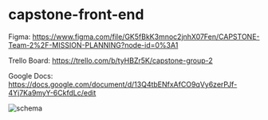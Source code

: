 # capstone-front-end

Figma: https://www.figma.com/file/GK5fBkK3mnoc2jnhX07Fen/CAPSTONE-Team-2%2F-MISSION-PLANNING?node-id=0%3A1

Trello Board: https://trello.com/b/tyHBZr5K/capstone-group-2

Google Docs: https://docs.google.com/document/d/13Q4tbENfxAfCO9qVy6zerPJf-4Yj7Ka9myY-6CkfdLc/edit

![schema](https://user-images.githubusercontent.com/75449881/193075030-f8aa55e6-3a3e-43f6-98a5-0b136409f3d4.png)

